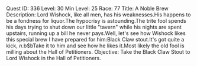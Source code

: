 Quest ID: 336
Level: 30
Min Level: 25
Race: 77
Title: A Noble Brew
Description: Lord Wishock, like all men, has his weaknesses.His happens to be a fondness for liquor.The hypocrisy is astounding.The trite fool spends his days trying to shut down our little "tavern" while his nights are spent upstairs, running up a bill he never pays.Well, let's see how Wishock likes this special brew I have prepared for him:Black Claw stout.It's got quite a kick, $n.$b$bTake it to him and see how he likes it.Most likely the old fool is milling about the Hall of Petitioners.
Objective: Take the Black Claw Stout to Lord Wishock in the Hall of Petitioners.

